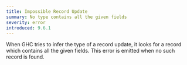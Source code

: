 ```yaml
---
title: Impossible Record Update
summary: No type contains all the given fields
severity: error
introduced: 9.6.1
---
```


When GHC tries to infer the type of a record update, it looks for a record which contains all the given fields. This error is emitted when no such record is found.